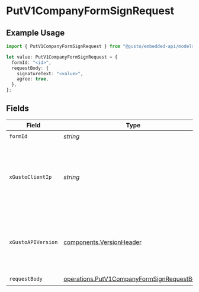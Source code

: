 # PutV1CompanyFormSignRequest

## Example Usage

```typescript
import { PutV1CompanyFormSignRequest } from "@gusto/embedded-api/models/operations/putv1companyformsign.js";

let value: PutV1CompanyFormSignRequest = {
  formId: "<id>",
  requestBody: {
    signatureText: "<value>",
    agree: true,
  },
};
```

## Fields

| Field                                                                                                                                                                                                                        | Type                                                                                                                                                                                                                         | Required                                                                                                                                                                                                                     | Description                                                                                                                                                                                                                  |
| ---------------------------------------------------------------------------------------------------------------------------------------------------------------------------------------------------------------------------- | ---------------------------------------------------------------------------------------------------------------------------------------------------------------------------------------------------------------------------- | ---------------------------------------------------------------------------------------------------------------------------------------------------------------------------------------------------------------------------- | ---------------------------------------------------------------------------------------------------------------------------------------------------------------------------------------------------------------------------- |
| `formId`                                                                                                                                                                                                                     | *string*                                                                                                                                                                                                                     | :heavy_check_mark:                                                                                                                                                                                                           | The UUID of the form                                                                                                                                                                                                         |
| `xGustoClientIp`                                                                                                                                                                                                             | *string*                                                                                                                                                                                                                     | :heavy_minus_sign:                                                                                                                                                                                                           | Optional header to supply the IP address. This can be used to supply the IP address for signature endpoints instead of the signed_by_ip_address parameter.                                                                   |
| `xGustoAPIVersion`                                                                                                                                                                                                           | [components.VersionHeader](../../models/components/versionheader.md)                                                                                                                                                         | :heavy_minus_sign:                                                                                                                                                                                                           | Determines the date-based API version associated with your API call. If none is provided, your application's [minimum API version](https://docs.gusto.com/embedded-payroll/docs/api-versioning#minimum-api-version) is used. |
| `requestBody`                                                                                                                                                                                                                | [operations.PutV1CompanyFormSignRequestBody](../../models/operations/putv1companyformsignrequestbody.md)                                                                                                                     | :heavy_check_mark:                                                                                                                                                                                                           | N/A                                                                                                                                                                                                                          |